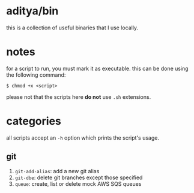 # aditya/bin
this is a collection of useful binaries that I use locally.

# notes
for a script to run, you must mark it as executable.
this can be done using the following command:
```
$ chmod +x <script>
```
please not that the scripts here **do not** use `.sh` extensions.

# categories
all scripts accept an `-h` option which prints the script's usage.

## git
1. `git-add-alias`: add a new git alias
2. `git-dbe`: delete git branches except those specified
3. `queue`: create, list or delete mock AWS SQS queues
